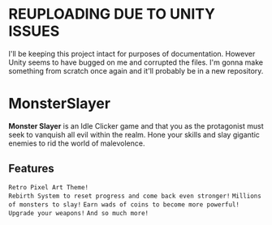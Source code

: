 # REUPLOADING DUE TO UNITY ISSUES

I'll be keeping this project intact for purposes of documentation. However Unity seems to have bugged on me and corrupted the files. I'm gonna make something from scratch once again and it'll probably be in a new repository.

# MonsterSlayer

**Monster Slayer** is an Idle Clicker game and that you as the protagonist must seek to vanquish all evil within the realm. Hone your skills and slay gigantic enemies to rid the world of malevolence.

## Features
`Retro Pixel Art Theme!`	
`Rebirth System to reset progress and come back even stronger!`
`Millions of monsters to slay!`
`Earn wads of coins to become more powerful!`
`Upgrade your weapons!`
`And so much more!`
